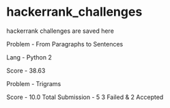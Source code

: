 # hackerrank_challenges
hackerrank challenges are saved here



Problem - From Paragraphs to Sentences

Lang - Python 2

Score - 38.63

Problem - Trigrams

Score - 10.0
Total Submission - 5
3 Failed & 2 Accepted


